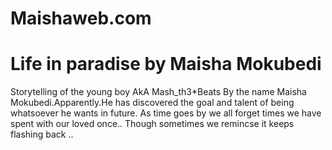 # Maishaweb.com
# Life in paradise by Maisha Mokubedi
Storytelling of the young boy AkA Mash_th3*Beats 
By the name Maisha Mokubedi.Apparently.He has discovered 
the goal and talent of being whatsoever he wants in future.
As time goes by we all forget times we have spent with our loved once..
Though sometimes we remincse it keeps flashing back ..  
